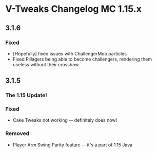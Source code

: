 # V-Tweaks Changelog MC 1.15.x

## 3.1.6

### Fixed

- [Hopefully] fixed issues with ChallengerMob particles
- Fixed Pillagers being able to become challengers, rendering them useless without their crossbow

## 3.1.5

### The 1.15 Update!


### Fixed

- Cake Tweaks not working -- definitely does now!

### Removed

- Player Arm Swing Parity feature -- it's a part of 1.15 Java
